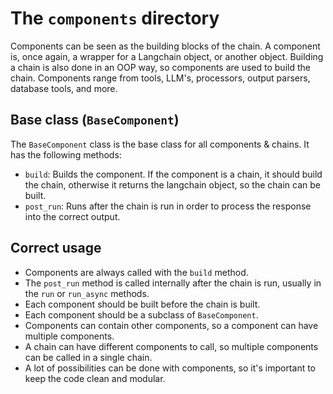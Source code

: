 # The `components` directory
Components can be seen as the building blocks of the chain. A component is, once again,
a wrapper for a Langchain object, or another object. Building a chain is also done in 
an OOP way, so components are used to build the chain. Components range from tools, LLM's, 
processors, output parsers, database tools, and more.

## Base class (`BaseComponent`)
The `BaseComponent` class is the base class for all components & chains. It has the following methods:
- `build`: Builds the component. If the component is a chain, it should build the chain, otherwise it returns the langchain object, so the chain can be built.
- `post_run`: Runs after the chain is run in order to process the response into the correct output.

## Correct usage
- Components are always called with the `build` method.
- The `post_run` method is called internally after the chain is run, usually in the `run` or `run_async` methods.
- Each component should be built before the chain is built.
- Each component should be a subclass of `BaseComponent`.
- Components can contain other components, so a component can have multiple components.
- A chain can have different components to call, so multiple components can be called in a single chain.
- A lot of possibilities can be done with components, so it's important to keep the code clean and modular.